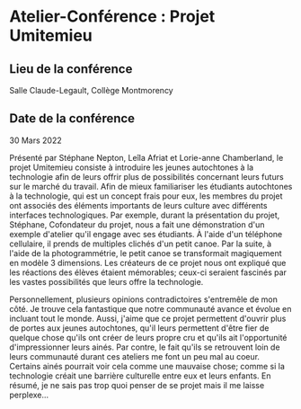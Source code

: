 # Atelier-Conférence : Projet Umitemieu

## Lieu de la conférence
Salle Claude-Legault, Collège Montmorency

## Date de la conférence
30 Mars 2022

Présenté par Stéphane Nepton, Leîla Afriat et Lorie-anne Chamberland, le projet Umitemieu consiste à introduire les jeunes autochtones à la technologie afin de leurs offrir plus de possibilités concernant leurs futurs sur le marché du travail. Afin de mieux familiariser les étudiants autochtones à la technologie, qui est un concept frais pour eux, les membres du projet ont associés des éléments importants de leurs culture avec différents interfaces technologiques. Par exemple, durant la présentation du projet, Stéphane, Cofondateur du projet, nous a fait une démonstration d'un exemple d'atelier qu'il engage avec ses étudiants. À l'aide d'un téléphone cellulaire, il prends de multiples clichés d'un petit canoe. Par la suite, à l'aide de la photogrammétrie, le petit canoe se transformait magiquement en modèle 3 dimensions. Les créateurs de ce projet nous ont expliqué que les réactions des élèves étaient mémorables; ceux-ci seraient fascinés par les vastes possibilités que leurs offre la technologie.

Personnellement, plusieurs opinions contradictoires s'entremêle de mon côté. Je trouve cela fantastique que notre communauté avance et évolue en incluant tout le monde. Aussi, j'aime que ce projet permettent d'ouvrir plus de portes aux jeunes autochtones, qu'il leurs permettent d'être fier de quelque chose qu'ils ont créer de leurs propre cru et qu'ils ait l'opportunité d'impressionner leurs ainés. Par contre, le fait qu'ils se retrouvent loin de leurs communauté durant ces ateliers me font un peu mal au coeur. Certains ainés pourrait voir cela comme une mauvaise chose; comme si la technologie créait une barrière culturelle entre eux et leurs enfants. En résumé, je ne sais pas trop quoi penser de se projet mais il me laisse perplexe...
